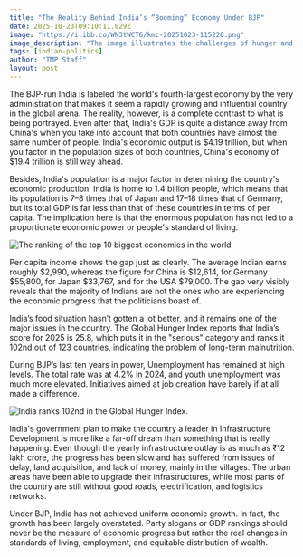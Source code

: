 ```yaml
---
title: "The‍‌‍‍‌‍‌‍‍‌‍‌‍‍‌‍‌‍‍‌ Reality Behind India’s “Booming” Economy Under BJP"
date: 2025-10-23T09:10:11.029Z
image: "https://i.ibb.co/WN3tWCT6/kmc-20251023-115220.png"
image_description: "The image illustrates the challenges of hunger and unemployment in India."
tags: [indian-politics]
author: "TMP Staff"
layout: post
---
```


The BJP-run India is labeled the world's fourth-largest economy by the very administration that makes it seem a rapidly growing and influential country in the global arena. The reality, however, is a complete contrast to what is being portrayed. Even after that, India's GDP is quite a distance away from China's when you take into account that both countries have almost the same number of people. India's economic output is $4.19 trillion, but when you factor in the population sizes of both countries, China's economy of $19.4 trillion is still way ahead.

Besides, India's population is a major factor in determining the country's economic production. India is home to 1.4 billion people, which means that its population is 7–8 times that of Japan and 17–18 times that of Germany, but its total GDP is far less than that of these countries in terms of per capita. The implication here is that the enormous population has not led to a proportionate economic power or people's standard of living.

![The ranking of the top 10 biggest economies in the world](https://i.ibb.co/WvF58XKJ/world-s-top-10-largest-economies-in-2025-1.png)

Per capita income shows the gap just as clearly. The average Indian earns roughly $2,990, whereas the figure for China is $12,614, for Germany $55,800, for Japan $33,767, and for the USA $79,000. The gap very visibly reveals that the majority of Indians are not the ones who are experiencing the economic progress that the politicians boast of.

India’s food situation hasn’t gotten a lot better, and it remains one of the major issues in the country. The Global Hunger Index reports that India’s score for 2025 is 25.8, which puts it in the "serious" category and ranks it 102nd out of 123 countries, indicating the problem of long-term malnutrition.

During BJP’s last ten years in power, Unemployment has remained at high levels. The total rate was at 4.2% in 2024, and youth unemployment was much more elevated. Initiatives aimed at job creation have barely if at all made a difference.

![India ranks 102nd in the Global Hunger Index.](https://i.ibb.co/1GmQxzY0/kmc-20251023-123747.png)

India's government plan to make the country a leader in Infrastructure Development is more like a far-off dream than something that is really happening. Even though the yearly infrastructure outlay is as much as ₹12 lakh crore, the progress has been slow and has suffered from issues of delay, land acquisition, and lack of money, mainly in the villages. The urban areas have been able to upgrade their infrastructures, while most parts of the country are still without good roads, electrification, and logistics networks.

Under BJP, India has not achieved uniform economic growth. In fact, the growth has been largely overstated. Party slogans or GDP rankings should never be the measure of economic progress but rather the real changes in standards of living, employment, and equitable distribution of ‍‌‍‍‌‍‌‍‍‌‍‌‍‍‌‍‌‍‍‌wealth.

